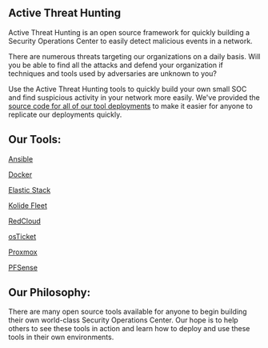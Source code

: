 ## Active Threat Hunting

Active Threat Hunting is an open source framework for quickly building a Security Operations Center to easily detect malicious events in a network.

There are numerous threats targeting our organizations on a daily basis. Will you be able to find all the attacks and defend your organization if techniques and tools used by adversaries are unknown to you?

Use the Active Threat Hunting tools to quickly build your own small SOC and find suspicious activity in your network more easily. We've provided the [source code for all of our tool deployments](https://github.com/heywoodlh/active-threat-hunting) to make it easier for anyone to replicate our deployments quickly. 

## Our Tools:

[Ansible](https://github.com/ansible/ansible)

[Docker](https://docker.com)

[Elastic Stack](https://www.elastic.co/products/)

[Kolide Fleet](https://github.com/kolide/fleet)

[RedCloud](https://github.com/khast3x/Redcloud)

[osTicket](https://github.com/osTicket/osTicket)

[Proxmox](https://www.proxmox.com/en/)

[PFSense](https://www.pfsense.org/)

## Our Philosophy:

There are many open source tools available for anyone to begin building their own world-class Security Operations Center. Our hope is to help others to see these tools in action and learn how to deploy and use these tools in their own environments.
